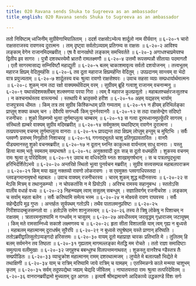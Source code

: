 ```yaml
---
title: 020 Ravana sends Shuka to Sugreeva as an ambassador
title_english: 020 Ravana sends Shuka to Sugreeva as an ambassador

---
```

<div class="audioEmbed"  caption="श्रीराम-हरिसीताराममूर्ति-घनपाठिभ्यां वचनम्" src="https://archive.org/download/Ramayana-recitation-Sriram-harisItArAmamUrti-Ghanapaati-v2/Kanda_6/Kanda_6_YK-020-Ravana_sends_Shuka_to_Sugreeva_as_an_ambassador.mp3"></div>
ततो निविष्टाम् ध्वजिनीम् सुग्रीवेणाभिपालिताम् ।  
ददर्श राक्षसोऽभ्येत्य शार्दूलो नाम वीर्यवान् ॥ ६-२०-१  
चारो राक्षसराजस्य रावणस्य दुरात्मनः ।  
ताम् दृष्ट्वा सर्वतोऽव्यग्रम् प्रतिगम्य स राक्षसः ॥ ६-२०-२  
आविश्य लङ्काम् वेगेन राजानमिदमब्रवीत् ।  
एष वै वानरर्क्षघो लङ्काम् समभिवर्तते ॥ ६-२०-३  
अगाधश्चाप्रमेयश्च द्वितीय इव सागरः ।  
पुत्रौ दशरथस्येमौ भ्रातरौ रामलक्ष्मणौ ॥ ६-२०-४  
उत्तमौ रूपसम्पन्नौ सीतायाः पदमागतौ ।  
एतौ सागरमासाद्य सम्निविष्टौ महाद्युती ॥ ६-२०-५  
बलम् चाकाशमावृत्य सर्वतो दशयोजनम् ।  
तत्त्वभूतम् महारज क्षिप्रम् वेदितुमर्हसि ॥ ६-२०-६  
तव दूता महाराज क्षिप्रमर्हन्ति वेदितुम् ।  
उपप्रदानम् सान्त्वम् वा भेदो वात्र प्रयुज्यताम् ॥ ६-२०-७  
शार्दूलस्य वचः श्रुत्वा रावणो राक्षसेश्वरः ।  
उवाच सहसा व्यग्रः सम्प्रधार्यार्थमात्मनः ॥ ६-२०-८  
शुकम् नाम तदा रक्षो वाक्यमर्थविदाम् वरम् ।  
सुग्रीवम् ब्रूहि गत्वाशु राजानम् वचनान्मनु ॥ ६-२०-९  
यथासंदेशमक्लीबम् शल्क्स्णया परया गिरा ।  
त्वम् वै महारज कुलप्रसूतो ।  
महाबलश्चर्क्षरजःसुतश्च ।  
न कश्चनार्थस्तव वास्त्यनर्थ ।  
स्तथापि मे भ्रातृसमो हरीश ॥ ६-२०-१०  
अहम् यद्यहरम् भार्याम् राजपुत्रस्य धीमतः ।  
किम् तत्र तव सुग्रीव किश्किन्धाम् प्रति गम्यताम् ॥ ६-२०-११  
न हीयम् हरिभिर्लङ्का प्राप्तुम् शक्या कथम् चन ।  
देवैरपि सगन्धर्वैः किम् पुनर्नरवानरैः ॥ ६-२०-१२  
स तदा राक्षसेन्द्रेण संदिष्टो रजनीचरः ।  
शुको विहम्गमो भूत्वा तूर्णमाप्लुत्य चाम्बरम् ॥ ६-२०-१३  
स गत्वा दूरमध्वानमुपर्युपरि सागरम् ।  
संस्थितो ह्यम्बरे वाक्यम् सुग्रीव मदिमब्रवीत् ॥ ६-२०-१४  
सर्वमुक्तम् यथादिष्टम् रावणेन दुरात्मना ।  
तत्प्रपयन्तम् वचनम् तूर्णमाप्लुत्य वानराः ॥ ६-२०-१५  
प्रापद्यन्त तदा क्षिप्रम् लोप्तुम् हन्तुम् च मुष्टिभिः ।  
सर्वैः प्लवण्गैः प्रसभम् निगृहीतो निशाचरह् ॥ ६-२०-१६  
गगनाद्भूतले चाशु प्रतिगृह्यावतारितः ।  
वानरैः पीड्यमानस्तु शुको वचनमब्रवीत् ॥ ६-२०-१७  
न दूतान् घ्नन्ति काकुत्थ्स वार्यन्ताम् साधु वानराः ।  
यस्तु हित्वा मतम् भर्तुः स्वमतम् सम्प्रभाषते ॥ ६-२०-१८  
अनुक्तवादी दूतः सन्न् स दूतो वधमर्हति ।  
शुकस्य वचनम् रामः श्रुत्वा तु परिदेवितम् ॥ ६-२०-१९  
उवाच मा वधिस्टेति घ्नतः शाखामृगर्षभान् ।  
स च पत्रलघुद्भूत्वा हरिभिर्दर्शितेऽभये ॥ ६-२०-२०  
अन्तरिक्षे स्थितो भूत्वा पुनर्वचन मब्रवीत् ।  
सुग्रीव सत्त्वसम्पन्न महाबलपराक्रम ॥ ६-२०-२१  
किम् मया खलु नक्तव्यो रावणो लोकरावणः ।  
स एवमुक्तः प्लवगाधिपस्तदा ।  
प्लवङ्गमानामृषभो महाबलः ।  
उवाच वाक्यम् रजनीचरस्य ।  
चारम् शुकम् शुद्ध मदीनसत्त्वः ॥ ६-२०-२२  
स मेऽसि मित्रम् व तथानुकम्प्यो ।  
न चोपकर्तासि न मे प्रियोऽपि ।  
अरिश्च रामस्य सहानुबन्ध ।  
स्ततोऽसि वालीव वधार्ह वध्यः ॥ ६-२०-२३  
निहन्म्यहम् त्वाम् ससुतम् सबन्धुम् ।  
सज्ञातिवर्गम् रजनीचरेश ।  
लङ्काम् च सर्वाम् महता बलेन ।  
सर्वैः करिष्यामि समेत्य भस्म ॥ ६-२०-२४  
न मोक्ष्यसे रावण राघवस्य ।  
सर्वैः सहेन्द्रैदपि मूढ गुप्तः ।  
अन्तर्हतः सूर्यपथम् गतोऽपि।  
तथैव पातालमनुप्रविष्टः ॥ ६-२०-२५  
गिरीशपादम्बुजसम्गतो वा ।  
हतोऽसि रामेण शानुजस्त्वम् ॥ ६-२०-२६  
तस्य ते त्रिषु लोकेषु न पिशाचम् न राक्षसम् ।  
त्रातारमनुपश्यामि न गन्धर्वम् न चासुरम् ॥ ६-२०-२७  
अवधीस्त्वम् जरावृद्धम् गृध्राराजम् जटायुषम् ।  
किम् मते रामसाम्निध्ये सकाशे लक्ष्मणस्य च ॥ ६-२०-२८  
हृता सीता विशालाक्षि याम् त्वम् गृह्य न बुध्यसे ।  
महाबलम् महात्मानम् दुराधर्षम् सुरैरपि ॥ ६-२०-२९  
न बुध्यसे रघुश्रेष्ठम् यस्ते प्राणान् हरिष्यति ।  
ततोऽब्रवीद्वालिसुतोऽप्यङ्गदो हरिसत्तमः ॥ ६-२०-३०  
वायम् दूतो महाप्राज्ञ चारकः प्रतिभाति मे ।  
तुलितम् हि बलम् सर्वमनेन तव तिष्ठता ॥ ६-२०-३१  
गृह्यताम् मागमल्लङ्का मेतद्धि मम रोचते ।  
ततो राज्ञा समादिष्टाः समुत्पत्य वलीमुखाः ॥ ६-२०-३२  
जगृहुश्च बबन्धुश्च विलपन्तमनाथवत् ।  
शुकस्तु वानरैश्च ण्डैस्तत्र तैः सम्प्रपीडितः ॥ ६-२०-३३  
व्याचुक्रोश महात्मानम् रामम् दशरथात्मजम् ।  
लुप्येते मे बलात्पक्षौ भिद्येते मे तथाक्षिणी ॥ ६-२०-३४  
याम् च रात्रिम् मरिष्यामि जाये रात्रिम् च यामहम् ।  
एतस्मिन्नन्त्रे काले मन्मया चाशुभम् कृतम् ॥ ६-२०-३५  
सर्वम् तदुपपद्येथा जह्यम् चेद्यदि जीवितम् ।  
नाघातयत्तदा रामः श्रुत्वा तत्परिदेवितम् ॥ ६-२०-३६  
वानरानब्रवीद्रामो मुच्यताम् दूत आगतः ।  
इत्यार्षे श्रीमद्रामायणे आदिकाव्ये उद्धकाण्डे विंशः सर्गः